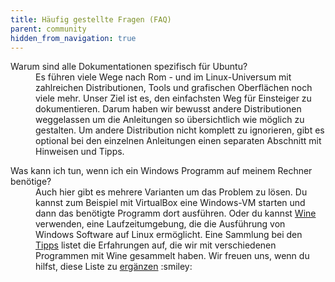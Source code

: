 ```yaml
---
title: Häufig gestellte Fragen (FAQ)
parent: community
hidden_from_navigation: true
---
```


<dl class="faq">
    <dt>Warum sind alle Dokumentationen spezifisch für Ubuntu?</dt>
    <dd>Es führen viele Wege nach Rom - und im Linux-Universum mit zahlreichen Distributionen,
    Tools und grafischen Oberflächen noch viele mehr.
    Unser Ziel ist es, den einfachsten Weg für Einsteiger zu dokumentieren.
    Darum haben wir bewusst andere Distributionen weggelassen um die Anleitungen so übersichtlich
    wie möglich zu gestalten.
    Um andere Distribution nicht komplett zu ignorieren, gibt es optional bei den einzelnen
    Anleitungen einen separaten Abschnitt mit Hinweisen und Tipps.
    </dd>

</dl>

<dl class="faq">
	<dt>Was kann ich tun, wenn ich ein Windows Programm auf meinem Rechner benötige?</dt>
	<dd>Auch hier gibt es mehrere Varianten um das Problem zu lösen. Du kannst zum Beispiel mit VirtualBox eine Windows-VM starten und dann das benötigte Programm dort ausführen. Oder du kannst <a href="../tipps/wine">Wine</a> verwenden, eine Laufzeitumgebung, die die Ausführung von Windows Software auf Linux ermöglicht. Eine Sammlung bei den <a href="../tipps">Tipps</a> listet die Erfahrungen auf, die wir mit verschiedenen Programmen mit Wine gesammelt haben. Wir freuen uns, wenn du hilfst, diese Liste zu <a href="https://github.com/openhsr/www.openhsr.ch">ergänzen</a> :smiley:</dd>
</dl>
